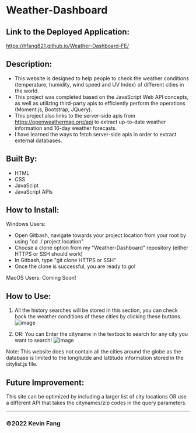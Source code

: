 # Weather-Dashboard

## Link to the Deployed Application:
https://hfang821.github.io/Weather-Dashboard-FE/

## Description:

* This website is designed to help people to check the weather conditions (temperature, humidity, wind speed and UV Index) of different cities in the world.
* This project was completed based on the JavaScript Web API concepts, as well as utilizing third-party apis to efficiently perform the operations (Moment.js, Bootstrap, JQuery).
* This project also links to the server-side apis from https://openweathermap.org/api to extract up-to-date weather information and 16-day weather forecasts.
* I have learned the ways to fetch server-side apis in order to extract external databases. 


## Built By:
* HTML
* CSS
* JavaScipt
* JavaScript APIs

## How to Install:

Windows Users: 
* Open Gitbash, navigate towards your project location from your root by using "cd ./ project location"
* Choose a clone option from my "Weather-Dashboard" repository (either HTTPS or SSH should work)
* In Gitbash, type "git clone HTTPS or SSH"
* Once the clone is successful, you are ready to go!

MacOS Users:
Coming Soon!

## How to Use:
1. All the history searches will be stored in this section, you can check back the weather conditions of these cities by clicking these buttons.
![image](https://user-images.githubusercontent.com/95199209/160665001-8f0ba48c-cba4-4a83-b5a2-12b3464c0ec5.png)



2. OR: You can Enter the cityname in the textbox to search for any city you want to search!
![image](https://user-images.githubusercontent.com/95199209/160665212-f4afbffe-8b95-439f-8a74-6c4e6d34861d.png)

Note: This website does not contain all the cities around the globe as the database is limited to the longitutde and lattitude information stored in the citylist.js file.

## Future Improvement:
This site can be optimized by including a larger list of city locations OR use a different API that takes the citynames/zip codes in the query parameters.

---

### ©️2022 Kevin Fang
